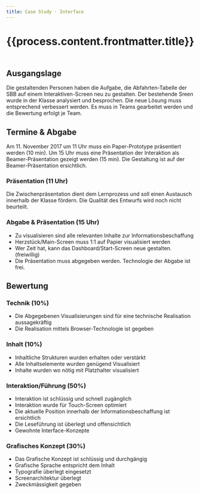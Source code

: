 ```yaml
---
title: Case Study · Interface
---
```


<header>

# {{process.content.frontmatter.title}}

</header>

## Ausgangslage
Die gestaltenden Personen haben die Aufgabe, die Abfahrten-Tabelle der SBB auf einem Interaktiven-Screen neu zu gestalten. Der bestehende Sreen wurde in der Klasse analysiert und besprochen. Die neue Lösung muss entsprechend verbessert werden. Es muss in Teams gearbeitet werden und die Bewertung erfolgt je Team.

## Termine & Abgabe
Am 11. November 2017 um 11 Uhr muss ein Paper-Prototype präsentiert werden (10 min). Um 15 Uhr muss eine Präsentation der Interaktion als Beamer-Präsentation gezeigt werden (15 min). Die Gestaltung ist auf der Beamer-Präsentation ersichtlich.  


### Präsentation (11 Uhr)
Die Zwischenpräsentation dient dem Lernprozess und soll einen Austausch innerhalb der Klasse fördern. Die Qualität des Entwurfs wird noch nicht beurteilt.

### Abgabe & Präsentation (15 Uhr)
* Zu visualisieren sind alle relevanten Inhalte zur Informationsbeschaffung
* Herzstück/Main-Screen muss 1:1 auf Papier visualisiert werden
* Wer Zeit hat, kann das Dashboard/Start-Screen neue gestalten. (freiwillig)
* Die Präsentation muss abgegeben werden. Technologie der Abgabe ist frei.


## Bewertung
### Technik (10%)
* Die Abgegebenen Visualisierungen sind für eine technische Realisation aussagekräftig
* Die Realisation mittels Browser-Technologie ist gegeben

### Inhalt (10%)
* Inhaltliche Strukturen wurden erhalten oder verstärkt
* Alle Inhaltselemente wurden genügend Visualisiert
* Inhalte wurden wo nötig mit Platzhalter visualisiert

### Interaktion/Führung (50%)
* Interaktion ist schlüssig und schnell zugänglich
* Interaktion wurde für Touch-Screen optimiert
* Die aktuelle Position innerhalb der Informationsbeschaffung ist ersichtlich
* Die Leseführung ist überlegt und offensichtlich
* Gewohnte Interface-Konzepte

### Grafisches Konzept (30%)
* Das Grafische Konzept ist schlüssig und durchgängig
* Grafische Sprache entspricht dem Inhalt
* Typografie überlegt eingesetzt
* Screenarchitektur überlegt
* Zweckmässigkeit gegeben
